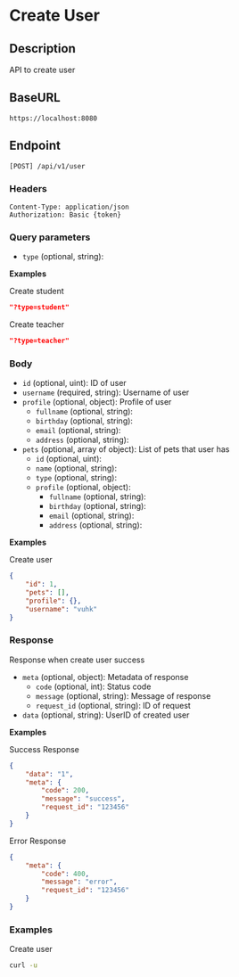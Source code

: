 # Create User

## Description
API to create user

## BaseURL
`https://localhost:8080`

## Endpoint
`[POST] /api/v1/user`

### Headers
```
Content-Type: application/json
Authorization: Basic {token}
```
### Query parameters
  - `type` (optional, string): 

**Examples**

Create student
```json
"?type=student"
```

Create teacher
```json
"?type=teacher"
```
### Body

  - `id` (optional, uint): ID of user
  - `username` (required, string): Username of user
  - `profile` (optional, object): Profile of user
    - `fullname` (optional, string): 
    - `birthday` (optional, string): 
    - `email` (optional, string): 
    - `address` (optional, string): 
  - `pets` (optional, array of object): List of pets that user has
    - `id` (optional, uint): 
    - `name` (optional, string): 
    - `type` (optional, string): 
    - `profile` (optional, object): 
      - `fullname` (optional, string): 
      - `birthday` (optional, string): 
      - `email` (optional, string): 
      - `address` (optional, string): 

**Examples**

Create user
```json
{
	"id": 1,
	"pets": [],
	"profile": {},
	"username": "vuhk"
}
```

### Response
Response when create user success
  - `meta` (optional, object): Metadata of response
    - `code` (optional, int): Status code
    - `message` (optional, string): Message of response
    - `request_id` (optional, string): ID of request
  - `data` (optional, string): UserID of created user

**Examples**

Success Response
```json
{
	"data": "1",
	"meta": {
		"code": 200,
		"message": "success",
		"request_id": "123456"
	}
}
```

Error Response
```json
{
	"meta": {
		"code": 400,
		"message": "error",
		"request_id": "123456"
	}
}
```
### Examples

Create user
```bash
curl -u
```
